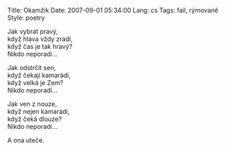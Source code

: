 Title: Okamžik
Date: 2007-09-01 05:34:00
Lang: cs
Tags: fail, rýmovaně
Style: poetry

Jak vybrat pravý,<br>
když hlava vždy zradí,<br>
když čas je tak hravý?<br>
Nikdo neporadí…

Jak odstrčit sen,<br>
když čekají kamarádi,<br>
když velká je Zem?<br>
Nikdo neporadí…

Jak ven z nouze,<br>
když nejen kamarádi,<br>
když čeká dlouze?<br>
Nikdo neporadí…

A ona uteče.
